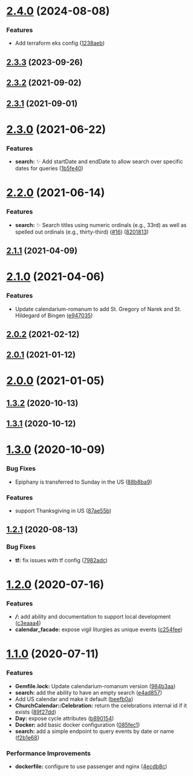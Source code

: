 # [2.4.0](https://github.com/Lumen-de-Lumine/church-calendar-api/compare/v2.3.3...v2.4.0) (2024-08-08)


### Features

* Add terraform eks config ([1238aeb](https://github.com/Lumen-de-Lumine/church-calendar-api/commit/1238aeb9bea640165581a47c27b8a795e3fab57c))



## [2.3.3](https://github.com/Lumen-de-Lumine/church-calendar-api/compare/v2.3.2...v2.3.3) (2023-09-26)



## [2.3.2](https://github.com/Lumen-de-Lumine/church-calendar-api/compare/v2.3.1...v2.3.2) (2021-09-02)



## [2.3.1](https://github.com/Lumen-de-Lumine/church-calendar-api/compare/v2.3.0...v2.3.1) (2021-09-01)



# [2.3.0](https://github.com/Lumen-de-Lumine/church-calendar-api/compare/v2.2.0...v2.3.0) (2021-06-22)


### Features

* **search:** :sparkles: Add startDate and endDate to allow search over specific dates for queries ([1b5fe40](https://github.com/Lumen-de-Lumine/church-calendar-api/commit/1b5fe406908f76eaa48fe005487df45bb0f45b81))



# [2.2.0](https://github.com/Lumen-de-Lumine/church-calendar-api/compare/v2.1.1...v2.2.0) (2021-06-14)


### Features

* **search:** :sparkles: Search titles using numeric ordinals (e.g., 33rd) as well as spelled out ordinals (e.g., thirty-third) ([#16](https://github.com/Lumen-de-Lumine/church-calendar-api/issues/16)) ([8201813](https://github.com/Lumen-de-Lumine/church-calendar-api/commit/8201813bbb7e7d141a3f5e84869d7019563bfecf))



## [2.1.1](https://github.com/Lumen-de-Lumine/church-calendar-api/compare/v2.1.0...v2.1.1) (2021-04-09)



# [2.1.0](https://github.com/Lumen-de-Lumine/church-calendar-api/compare/v2.0.2...v2.1.0) (2021-04-06)


### Features

* Update calendarium-romanum to add St. Gregory of Narek and St. Hildegard of Bingen ([e947035](https://github.com/Lumen-de-Lumine/church-calendar-api/commit/e947035026800c1017982bc853b0cb8019b80bba))



## [2.0.2](https://github.com/Lumen-de-Lumine/church-calendar-api/compare/v2.0.1...v2.0.2) (2021-02-12)



## [2.0.1](https://github.com/Lumen-de-Lumine/church-calendar-api/compare/v2.0.0...v2.0.1) (2021-01-12)



# [2.0.0](https://github.com/Lumen-de-Lumine/church-calendar-api/compare/v1.3.2...v2.0.0) (2021-01-05)



## [1.3.2](https://github.com/Lumen-de-Lumine/church-calendar-api/compare/v1.3.1...v1.3.2) (2020-10-13)



## [1.3.1](https://github.com/Lumen-de-Lumine/church-calendar-api/compare/v1.3.0...v1.3.1) (2020-10-12)



# [1.3.0](https://github.com/Lumen-de-Lumine/church-calendar-api/compare/v1.2.1...v1.3.0) (2020-10-09)


### Bug Fixes

* Epiphany is transferred to Sunday in the US ([88b8ba9](https://github.com/Lumen-de-Lumine/church-calendar-api/commit/88b8ba92d22ba7bb58d43cefe23f0ad7c313c450))


### Features

* support Thanksgiving in US ([87ae55b](https://github.com/Lumen-de-Lumine/church-calendar-api/commit/87ae55bb49baca2e2bdf637a95258daa418d2e32))



## [1.2.1](https://github.com/Lumen-de-Lumine/church-calendar-api/compare/v1.2.0...v1.2.1) (2020-08-13)


### Bug Fixes

* **tf:** fix issues with tf config ([7982adc](https://github.com/Lumen-de-Lumine/church-calendar-api/commit/7982adc669bfb3c7a7e5912eea9a3eca1089711c))



# [1.2.0](https://github.com/Lumen-de-Lumine/church-calendar-api/compare/v1.1.0...v1.2.0) (2020-07-16)


### Features

* ***/*:** add ability and documentation to support local development ([c3eaaa4](https://github.com/Lumen-de-Lumine/church-calendar-api/commit/c3eaaa4eb8bd1436b28b49932cca3f8568f63c03))
* **calendar_facade:** expose vigil liturgies as unique events ([c254fee](https://github.com/Lumen-de-Lumine/church-calendar-api/commit/c254fee9e155fc1cc3631c8851c820dbc5dae445))



# [1.1.0](https://github.com/Lumen-de-Lumine/church-calendar-api/compare/v1.0.1...v1.1.0) (2020-07-11)


### Features

* **Gemfile.lock:** Update calendarium-romanum version ([984b3aa](https://github.com/Lumen-de-Lumine/church-calendar-api/commit/984b3aad204d3b7983e4866e7b31746556162a87))
* **search:** add the ability to have an empty search ([e4ad857](https://github.com/Lumen-de-Lumine/church-calendar-api/commit/e4ad8577bd44e04b0f7e088e2104350ea6c7115c))
* Add US calendar and make it default ([beefb0a](https://github.com/Lumen-de-Lumine/church-calendar-api/commit/beefb0afaf46fa0fb94c037776837ffd77a7be4d))
* **ChurchCalendar::Celebration:** return the celebrations internal id if it exists ([89f27dd](https://github.com/Lumen-de-Lumine/church-calendar-api/commit/89f27dde6ddb6c5cd9b13a792834c9419c529c44))
* **Day:** expose cycle attributes ([b890154](https://github.com/Lumen-de-Lumine/church-calendar-api/commit/b89015403d4827aad59a0e738daaa75d5b8bf364))
* **Docker:** add basic docker configuration ([085fec1](https://github.com/Lumen-de-Lumine/church-calendar-api/commit/085fec118307dc6645bb5b16c36c783e98b1bcd5))
* **search:** add a simple endpoint to query events by date or name ([f2b1e68](https://github.com/Lumen-de-Lumine/church-calendar-api/commit/f2b1e6805c47daca31c312bac93432707de577f3))


### Performance Improvements

* **dockerfile:** configure to use passenger and nginx ([4ecdb8c](https://github.com/Lumen-de-Lumine/church-calendar-api/commit/4ecdb8c47fb6e066de234eabb0c178ec998a0a7c))



